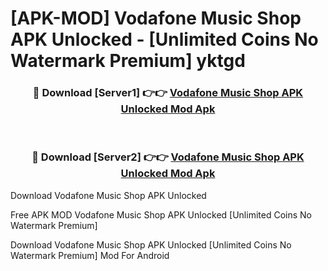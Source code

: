# [APK-MOD] Vodafone Music Shop APK Unlocked - [Unlimited Coins No Watermark Premium] yktgd



<div align="center">
<h3>🔴 Download [Server1] 👉👉 <a href="https://momento.my/?title=Vodafone_Music_Shop_APK_Unlocked">Vodafone Music Shop APK Unlocked Mod Apk</a></h3><br>

<h3>🔴 Download [Server2] 👉👉 <a href="https://momento.my/?title=Vodafone_Music_Shop_APK_Unlocked">Vodafone Music Shop APK Unlocked Mod Apk</a></h3>
</div>



Download Vodafone Music Shop APK Unlocked 

Free APK MOD Vodafone Music Shop APK Unlocked [Unlimited Coins No Watermark Premium]

Download Vodafone Music Shop APK Unlocked [Unlimited Coins No Watermark Premium] Mod For Android
